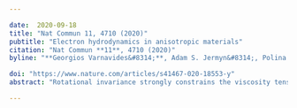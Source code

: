 ```yaml
---

date:  2020-09-18
title: "Nat Commun 11, 4710 (2020)"
pubtitle: "Electron hydrodynamics in anisotropic materials"
citation: "Nat Commun **11**, 4710 (2020)"
byline: "**Georgios Varnavides&#8314;**, Adam S. Jermyn&#8314;, Polina Anikeeva, Prineha Narang"

doi: "https://www.nature.com/articles/s41467-020-18553-y"
abstract: "Rotational invariance strongly constrains the viscosity tensor of classical fluids. When this symmetry is broken in anisotropic materials a wide array of novel phenomena become possible. We explore electron fluid behaviors arising from the most general viscosity tensors in two and three dimensions, constrained only thermodynamics and crystal symmetries. We find nontrivial behaviors in both two- and three-dimensional materials, including imprints of the crystal symmetry on the large-scale flow pattern. Breaking time-reversal symmetry introduces a non-dissipative Hall component to the viscosity tensor, and while this vanishes for 3D isotropic systems we show it need not for anisotropic materials. Further, for such systems we find that the electronic fluid stress can couple to the vorticity without breaking time-reversal symmetry. Our work demonstrates the anomalous landscape for electron hydrodynamics in systems beyond graphene, and presents experimental geometries to quantify the effects of electronic viscosity."

---
```


